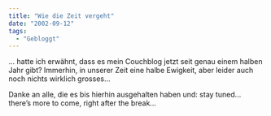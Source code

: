 ```yaml
---
title: "Wie die Zeit vergeht"
date: "2002-09-12"
tags:
  - "Gebloggt"
---
```


… hatte ich erwähnt, dass es mein Couchblog jetzt seit genau einem halben Jahr gibt? Immerhin, in unserer Zeit eine halbe Ewigkeit, aber leider auch noch nichts wirklich grosses…

Danke an alle, die es bis hierhin ausgehalten haben und: stay tuned… there’s more to come, right after the break…
